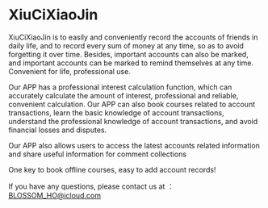 # XiuCiXiaoJin

XiuCiXiaoJin is to easily and conveniently record the accounts of friends in daily life, and to record every sum of money at any time, so as to avoid forgetting it over time. Besides, important accounts can also be marked, and important accounts can be marked to remind themselves at any time. Convenient for life, professional use.

Our APP has a professional interest calculation function, which can accurately calculate the amount of interest, professional and reliable, convenient calculation. Our APP can also book courses related to account transactions, learn the basic knowledge of account transactions, understand the professional knowledge of account transactions, and avoid financial losses and disputes.

Our APP also allows users to access the latest accounts related information and share useful information for comment collections

One key to book offline courses, easy to add account records!

If you have any questions, please contact us at ：BLOSSOM_HO@icloud.com
